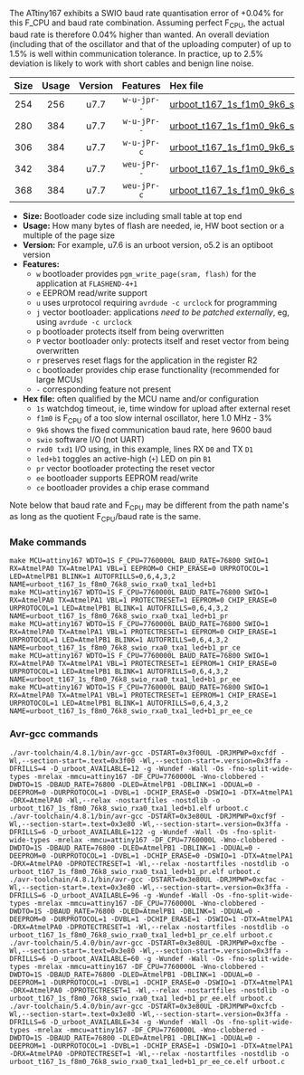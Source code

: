 The ATtiny167 exhibits a SWIO baud rate quantisation error of +0.04% for this F_CPU and baud rate combination. Assuming perfect F<sub>CPU</sub>, the actual baud rate is therefore 0.04% higher than wanted. An overall deviation (including that of the oscillator and that of the uploading computer) of up to 1.5% is well within communication tolerance. In practice, up to 2.5% deviation is likely to work with short cables and benign line noise.

|Size|Usage|Version|Features|Hex file|
|:-:|:-:|:-:|:-:|:--|
|254|256|u7.7|`w-u-jpr--`|[urboot_t167_1s_f1m0_9k6_swio_rxa0_txa1_led+b1.hex](https://raw.githubusercontent.com/stefanrueger/urboot.hex/main/boards/digispark-pro/attiny167/watchdog_1_s/internal_oscillator-3%/+1m000000_hz/+++9k6_baud/uart0_rxa0_txa1/led+b1/urboot_t167_1s_f1m0_9k6_swio_rxa0_txa1_led+b1.hex)|
|280|384|u7.7|`w-u-jPr--`|[urboot_t167_1s_f1m0_9k6_swio_rxa0_txa1_led+b1_pr.hex](https://raw.githubusercontent.com/stefanrueger/urboot.hex/main/boards/digispark-pro/attiny167/watchdog_1_s/internal_oscillator-3%/+1m000000_hz/+++9k6_baud/uart0_rxa0_txa1/led+b1/urboot_t167_1s_f1m0_9k6_swio_rxa0_txa1_led+b1_pr.hex)|
|306|384|u7.7|`w-u-jPr-c`|[urboot_t167_1s_f1m0_9k6_swio_rxa0_txa1_led+b1_pr_ce.hex](https://raw.githubusercontent.com/stefanrueger/urboot.hex/main/boards/digispark-pro/attiny167/watchdog_1_s/internal_oscillator-3%/+1m000000_hz/+++9k6_baud/uart0_rxa0_txa1/led+b1/urboot_t167_1s_f1m0_9k6_swio_rxa0_txa1_led+b1_pr_ce.hex)|
|342|384|u7.7|`weu-jPr--`|[urboot_t167_1s_f1m0_9k6_swio_rxa0_txa1_led+b1_pr_ee.hex](https://raw.githubusercontent.com/stefanrueger/urboot.hex/main/boards/digispark-pro/attiny167/watchdog_1_s/internal_oscillator-3%/+1m000000_hz/+++9k6_baud/uart0_rxa0_txa1/led+b1/urboot_t167_1s_f1m0_9k6_swio_rxa0_txa1_led+b1_pr_ee.hex)|
|368|384|u7.7|`weu-jPr-c`|[urboot_t167_1s_f1m0_9k6_swio_rxa0_txa1_led+b1_pr_ee_ce.hex](https://raw.githubusercontent.com/stefanrueger/urboot.hex/main/boards/digispark-pro/attiny167/watchdog_1_s/internal_oscillator-3%/+1m000000_hz/+++9k6_baud/uart0_rxa0_txa1/led+b1/urboot_t167_1s_f1m0_9k6_swio_rxa0_txa1_led+b1_pr_ee_ce.hex)|

- **Size:** Bootloader code size including small table at top end
- **Usage:** How many bytes of flash are needed, ie, HW boot section or a multiple of the page size
- **Version:** For example, u7.6 is an urboot version, o5.2 is an optiboot version
- **Features:**
  + `w` bootloader provides `pgm_write_page(sram, flash)` for the application at `FLASHEND-4+1`
  + `e` EEPROM read/write support
  + `u` uses urprotocol requiring `avrdude -c urclock` for programming
  + `j` vector bootloader: applications *need to be patched externally*, eg, using `avrdude -c urclock`
  + `p` bootloader protects itself from being overwritten
  + `P` vector bootloader only: protects itself and reset vector from being overwritten
  + `r` preserves reset flags for the application in the register R2
  + `c` bootloader provides chip erase functionality (recommended for large MCUs)
  + `-` corresponding feature not present
- **Hex file:** often qualified by the MCU name and/or configuration
  + `1s` watchdog timeout, ie, time window for upload after external reset
  + `f1m0` is F<sub>CPU</sub> of a too slow internal oscillator, here 1.0 MHz - 3%
  + `9k6` shows the fixed communication baud rate, here 9600 baud
  + `swio` software I/O (not UART)
  + `rxd0 txd1` I/O using, in this example, lines RX `D0` and TX `D1`
  + `led+b1` toggles an active-high (`+`) LED on pin `B1`
  + `pr` vector bootloader protecting the reset vector
  + `ee` bootloader supports EEPROM read/write
  + `ce` bootloader provides a chip erase command


Note below that baud rate and F<sub>CPU</sub> may be different from the path name's as long as the quotient F<sub>CPU</sub>/baud rate is the same.

### Make commands
```
make MCU=attiny167 WDTO=1S F_CPU=7760000L BAUD_RATE=76800 SWIO=1 RX=AtmelPA0 TX=AtmelPA1 VBL=1 EEPROM=0 CHIP_ERASE=0 URPROTOCOL=1 LED=AtmelPB1 BLINK=1 AUTOFRILLS=0,6,4,3,2 NAME=urboot_t167_1s_f8m0_76k8_swio_rxa0_txa1_led+b1
make MCU=attiny167 WDTO=1S F_CPU=7760000L BAUD_RATE=76800 SWIO=1 RX=AtmelPA0 TX=AtmelPA1 VBL=1 PROTECTRESET=1 EEPROM=0 CHIP_ERASE=0 URPROTOCOL=1 LED=AtmelPB1 BLINK=1 AUTOFRILLS=0,6,4,3,2 NAME=urboot_t167_1s_f8m0_76k8_swio_rxa0_txa1_led+b1_pr
make MCU=attiny167 WDTO=1S F_CPU=7760000L BAUD_RATE=76800 SWIO=1 RX=AtmelPA0 TX=AtmelPA1 VBL=1 PROTECTRESET=1 EEPROM=0 CHIP_ERASE=1 URPROTOCOL=1 LED=AtmelPB1 BLINK=1 AUTOFRILLS=0,6,4,3,2 NAME=urboot_t167_1s_f8m0_76k8_swio_rxa0_txa1_led+b1_pr_ce
make MCU=attiny167 WDTO=1S F_CPU=7760000L BAUD_RATE=76800 SWIO=1 RX=AtmelPA0 TX=AtmelPA1 VBL=1 PROTECTRESET=1 EEPROM=1 CHIP_ERASE=0 URPROTOCOL=1 LED=AtmelPB1 BLINK=1 AUTOFRILLS=0,6,4,3,2 NAME=urboot_t167_1s_f8m0_76k8_swio_rxa0_txa1_led+b1_pr_ee
make MCU=attiny167 WDTO=1S F_CPU=7760000L BAUD_RATE=76800 SWIO=1 RX=AtmelPA0 TX=AtmelPA1 VBL=1 PROTECTRESET=1 EEPROM=1 CHIP_ERASE=1 URPROTOCOL=1 LED=AtmelPB1 BLINK=1 AUTOFRILLS=0,6,4,3,2 NAME=urboot_t167_1s_f8m0_76k8_swio_rxa0_txa1_led+b1_pr_ee_ce
```

### Avr-gcc commands
```
./avr-toolchain/4.8.1/bin/avr-gcc -DSTART=0x3f00UL -DRJMPWP=0xcfdf -Wl,--section-start=.text=0x3f00 -Wl,--section-start=.version=0x3ffa -DFRILLS=4 -D_urboot_AVAILABLE=12 -g -Wundef -Wall -Os -fno-split-wide-types -mrelax -mmcu=attiny167 -DF_CPU=7760000L -Wno-clobbered -DWDTO=1S -DBAUD_RATE=76800 -DLED=AtmelPB1 -DBLINK=1 -DDUAL=0 -DEEPROM=0 -DURPROTOCOL=1 -DVBL=1 -DCHIP_ERASE=0 -DSWIO=1 -DTX=AtmelPA1 -DRX=AtmelPA0 -Wl,--relax -nostartfiles -nostdlib -o urboot_t167_1s_f8m0_76k8_swio_rxa0_txa1_led+b1.elf urboot.c
./avr-toolchain/4.8.1/bin/avr-gcc -DSTART=0x3e80UL -DRJMPWP=0xcf9f -Wl,--section-start=.text=0x3e80 -Wl,--section-start=.version=0x3ffa -DFRILLS=6 -D_urboot_AVAILABLE=122 -g -Wundef -Wall -Os -fno-split-wide-types -mrelax -mmcu=attiny167 -DF_CPU=7760000L -Wno-clobbered -DWDTO=1S -DBAUD_RATE=76800 -DLED=AtmelPB1 -DBLINK=1 -DDUAL=0 -DEEPROM=0 -DURPROTOCOL=1 -DVBL=1 -DCHIP_ERASE=0 -DSWIO=1 -DTX=AtmelPA1 -DRX=AtmelPA0 -DPROTECTRESET=1 -Wl,--relax -nostartfiles -nostdlib -o urboot_t167_1s_f8m0_76k8_swio_rxa0_txa1_led+b1_pr.elf urboot.c
./avr-toolchain/4.8.1/bin/avr-gcc -DSTART=0x3e80UL -DRJMPWP=0xcfac -Wl,--section-start=.text=0x3e80 -Wl,--section-start=.version=0x3ffa -DFRILLS=6 -D_urboot_AVAILABLE=96 -g -Wundef -Wall -Os -fno-split-wide-types -mrelax -mmcu=attiny167 -DF_CPU=7760000L -Wno-clobbered -DWDTO=1S -DBAUD_RATE=76800 -DLED=AtmelPB1 -DBLINK=1 -DDUAL=0 -DEEPROM=0 -DURPROTOCOL=1 -DVBL=1 -DCHIP_ERASE=1 -DSWIO=1 -DTX=AtmelPA1 -DRX=AtmelPA0 -DPROTECTRESET=1 -Wl,--relax -nostartfiles -nostdlib -o urboot_t167_1s_f8m0_76k8_swio_rxa0_txa1_led+b1_pr_ce.elf urboot.c
./avr-toolchain/5.4.0/bin/avr-gcc -DSTART=0x3e80UL -DRJMPWP=0xcfbe -Wl,--section-start=.text=0x3e80 -Wl,--section-start=.version=0x3ffa -DFRILLS=6 -D_urboot_AVAILABLE=60 -g -Wundef -Wall -Os -fno-split-wide-types -mrelax -mmcu=attiny167 -DF_CPU=7760000L -Wno-clobbered -DWDTO=1S -DBAUD_RATE=76800 -DLED=AtmelPB1 -DBLINK=1 -DDUAL=0 -DEEPROM=1 -DURPROTOCOL=1 -DVBL=1 -DCHIP_ERASE=0 -DSWIO=1 -DTX=AtmelPA1 -DRX=AtmelPA0 -DPROTECTRESET=1 -Wl,--relax -nostartfiles -nostdlib -o urboot_t167_1s_f8m0_76k8_swio_rxa0_txa1_led+b1_pr_ee.elf urboot.c
./avr-toolchain/5.4.0/bin/avr-gcc -DSTART=0x3e80UL -DRJMPWP=0xcfcb -Wl,--section-start=.text=0x3e80 -Wl,--section-start=.version=0x3ffa -DFRILLS=6 -D_urboot_AVAILABLE=34 -g -Wundef -Wall -Os -fno-split-wide-types -mrelax -mmcu=attiny167 -DF_CPU=7760000L -Wno-clobbered -DWDTO=1S -DBAUD_RATE=76800 -DLED=AtmelPB1 -DBLINK=1 -DDUAL=0 -DEEPROM=1 -DURPROTOCOL=1 -DVBL=1 -DCHIP_ERASE=1 -DSWIO=1 -DTX=AtmelPA1 -DRX=AtmelPA0 -DPROTECTRESET=1 -Wl,--relax -nostartfiles -nostdlib -o urboot_t167_1s_f8m0_76k8_swio_rxa0_txa1_led+b1_pr_ee_ce.elf urboot.c
```

